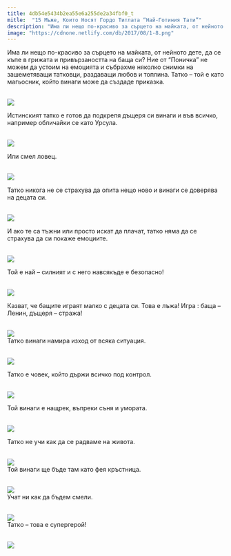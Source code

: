 ```yaml
---
title: 4db54e5434b2ea55e6a255de2a34fbf0_t
mitle:  "15 Мъже, Които Носят Гордо Титлата “Най-Готиния Тати”"
description: "Има ли нещо по-красиво за сърцето на майката, от нейното дете, да се къпе в грижата и привързаността на баща си? Ние от &qout;Поничка&qout; не можем да устоим на емоцията и събра�"
image: "https://cdnone.netlify.com/db/2017/08/1-8.png"
---
```


 <p>Има ли нещо по-красиво за сърцето на майката, от нейното дете, да се къпе в грижата и привързаността на баща си? Ние от “Поничка” не можем да устоим на емоцията и събрахме няколко снимки на зашеметяващи татковци, раздаващи любов и топлина. Татко – той е като магьосник, който винаги може да създаде приказка.</p>      <p> <br/><img src="https://cdnone.netlify.com/db/2017/08/1-8.png"/></p> <p>Истинският татко е готов да подкрепя дъщеря си винаги и във всичко, например обличайки се като Урсула.</p> <p> <br/><img src="https://cdnone.netlify.com/db/2017/08/2-6.png"/></p>      <p>Или смел ловец.</p> <p> <br/><img src="https://cdnone.netlify.com/db/2017/08/3-6.png"/></p> <p>Татко никога не се страхува да опита нещо ново и винаги се доверява на децата си.</p> <p> <br/><img src="https://cdnone.netlify.com/db/2017/08/4-10.png"/></p>      <p>И ако те са тъжни или просто искат да плачат, татко няма да се страхува да си покаже емоциите.</p> <p> <br/><img src="https://cdnone.netlify.com/db/2017/08/5-8.png"/></p> <p>Той е най – силният и с него навсякъде е безопасно!</p> <p> <br/><img src="https://cdnone.netlify.com/db/2017/08/6-73.jpg"/><br/></p> <p>Казват, че бащите играят малко с децата си. Това е лъжа! Игра : баща – Ленин, дъщеря – стража!</p> <p> <br/><img src="https://cdnone.netlify.com/db/2017/08/7-71.jpg"/><br/> Татко винаги намира изход от всяка ситуация.</p>      <p> <br/><img src="https://cdnone.netlify.com/db/2017/08/8-75.jpg"/><br/></p> <p>Татко е човек, който държи всичко под контрол.</p> <p> <br/><img src="https://cdnone.netlify.com/db/2017/08/9-71.jpg"/><br/></p> <p>Той винаги е нащрек, въпреки съня и умората.</p>      <p> <br/><img src="https://cdnone.netlify.com/db/2017/08/10-6.png"/></p> <p>Татко не учи как да се радваме на живота.</p> <p> <br/><img src="https://cdnone.netlify.com/db/2017/08/11-62.jpg"/><br/> Той винаги ще бъде там като фея кръстница.</p> <p> <br/><img src="https://cdnone.netlify.com/db/2017/08/12-61.jpg"/><br/> Учат ни как да бъдем смели.</p> <p> <br/><img src="https://cdnone.netlify.com/db/2017/08/13-56.jpg"/><br/> Татко – това е супергерой!</p> <p> <br/><img src="https://cdnone.netlify.com/db/2017/08/14-6.png"/></p>       